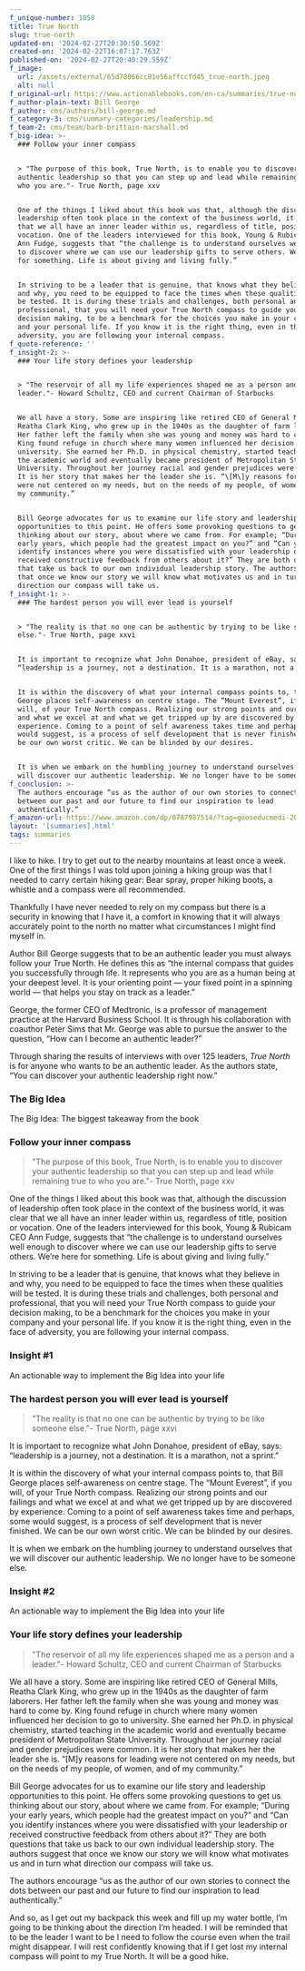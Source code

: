 ```yaml
---
f_unique-number: 1058
title: True North
slug: true-north
updated-on: '2024-02-27T20:30:50.569Z'
created-on: '2024-02-22T16:07:17.763Z'
published-on: '2024-02-27T20:40:29.559Z'
f_image:
  url: /assets/external/65d78066cc81e56affccfd45_true-north.jpeg
  alt: null
f_original-url: https://www.actionablebooks.com/en-ca/summaries/true-north/
f_author-plain-text: Bill George
f_author: cms/authors/bill-george.md
f_category-3: cms/summary-categories/leadership.md
f_team-2: cms/team/barb-brittain-marshall.md
f_big-idea: >-
  ### Follow your inner compass


  > "The purpose of this book, True North, is to enable you to discover your
  authentic leadership so that you can step up and lead while remaining true to
  who you are."- True North, page xxv


  One of the things I liked about this book was that, although the discussion of
  leadership often took place in the context of the business world, it was clear
  that we all have an inner leader within us, regardless of title, position or
  vocation. One of the leaders interviewed for this book, Young & Rubicam CEO
  Ann Fudge, suggests that “the challenge is to understand ourselves well enough
  to discover where we can use our leadership gifts to serve others. We’re here
  for something. Life is about giving and living fully.”


  In striving to be a leader that is genuine, that knows what they believe in
  and why, you need to be equipped to face the times when these qualities will
  be tested. It is during these trials and challenges, both personal and
  professional, that you will need your True North compass to guide your
  decision making, to be a benchmark for the choices you make in your company
  and your personal life. If you know it is the right thing, even in the face of
  adversity, you are following your internal compass.
f_quote-reference: ''
f_insight-2: >-
  ### Your life story defines your leadership


  > "The reservoir of all my life experiences shaped me as a person and a
  leader."- Howard Schultz, CEO and current Chairman of Starbucks


  We all have a story. Some are inspiring like retired CEO of General Mills,
  Reatha Clark King, who grew up in the 1940s as the daughter of farm laborers.
  Her father left the family when she was young and money was hard to come by.
  King found refuge in church where many women influenced her decision to go to
  university. She earned her Ph.D. in physical chemistry, started teaching in
  the academic world and eventually became president of Metropolitan State
  University. Throughout her journey racial and gender prejudices were common.
  It is her story that makes her the leader she is. “\[M\]y reasons for leading
  were not centered on my needs, but on the needs of my people, of women, and of
  my community.”


  Bill George advocates for us to examine our life story and leadership
  opportunities to this point. He offers some provoking questions to get us
  thinking about our story, about where we came from. For example; “During your
  early years, which people had the greatest impact on you?” and “Can you
  identify instances where you were dissatisfied with your leadership or
  received constructive feedback from others about it?” They are both questions
  that take us back to our own individual leadership story. The authors suggest
  that once we know our story we will know what motivates us and in turn what
  direction our compass will take us.
f_insight-1: >-
  ### The hardest person you will ever lead is yourself


  > "The reality is that no one can be authentic by trying to be like someone
  else."- True North, page xxvi


  It is important to recognize what John Donahoe, president of eBay, says:
  “leadership is a journey, not a destination. It is a marathon, not a sprint.”


  It is within the discovery of what your internal compass points to, that Bill
  George places self-awareness on centre stage. The “Mount Everest”, if you
  will, of your True North compass. Realizing our strong points and our failings
  and what we excel at and what we get tripped up by are discovered by
  experience. Coming to a point of self awareness takes time and perhaps, some
  would suggest, is a process of self development that is never finished. We can
  be our own worst critic. We can be blinded by our desires.


  It is when we embark on the humbling journey to understand ourselves that we
  will discover our authentic leadership. We no longer have to be someone else.
f_conclusion: >-
  The authors encourage “us as the author of our own stories to connect the dots
  between our past and our future to find our inspiration to lead
  authentically.”
f_amazon-url: https://www.amazon.com/dp/0787987514/?tag=gooseducmedi-20
layout: '[summaries].html'
tags: summaries
---
```


I like to hike. I try to get out to the nearby mountains at least once a week. One of the first things I was told upon joining a hiking group was that I needed to carry certain hiking gear: Bear spray, proper hiking boots, a whistle and a compass were all recommended.

Thankfully I have never needed to rely on my compass but there is a security in knowing that I have it, a comfort in knowing that it will always accurately point to the north no matter what circumstances I might find myself in.

Author Bill George suggests that to be an authentic leader you must always follow your True North. He defines this as “the internal compass that guides you successfully through life. It represents who you are as a human being at your deepest level. It is your orienting point — your fixed point in a spinning world — that helps you stay on track as a leader.”

George, the former CEO of Medtronic, is a professor of management practice at the Harvard Business School. It is through his collaboration with coauthor Peter Sims that Mr. George was able to pursue the answer to the question, “How can I become an authentic leader?”

Through sharing the results of interviews with over 125 leaders, _True North_ is for anyone who wants to be an authentic leader. As the authors state, “You can discover your authentic leadership right now.”

### The Big Idea

The Big Idea: The biggest takeaway from the book

### Follow your inner compass

> "The purpose of this book, True North, is to enable you to discover your authentic leadership so that you can step up and lead while remaining true to who you are."- True North, page xxv

One of the things I liked about this book was that, although the discussion of leadership often took place in the context of the business world, it was clear that we all have an inner leader within us, regardless of title, position or vocation. One of the leaders interviewed for this book, Young & Rubicam CEO Ann Fudge, suggests that “the challenge is to understand ourselves well enough to discover where we can use our leadership gifts to serve others. We’re here for something. Life is about giving and living fully.”

In striving to be a leader that is genuine, that knows what they believe in and why, you need to be equipped to face the times when these qualities will be tested. It is during these trials and challenges, both personal and professional, that you will need your True North compass to guide your decision making, to be a benchmark for the choices you make in your company and your personal life. If you know it is the right thing, even in the face of adversity, you are following your internal compass.

### Insight #1

An actionable way to implement the Big Idea into your life

### The hardest person you will ever lead is yourself

> "The reality is that no one can be authentic by trying to be like someone else."- True North, page xxvi

It is important to recognize what John Donahoe, president of eBay, says: “leadership is a journey, not a destination. It is a marathon, not a sprint.”

It is within the discovery of what your internal compass points to, that Bill George places self-awareness on centre stage. The “Mount Everest”, if you will, of your True North compass. Realizing our strong points and our failings and what we excel at and what we get tripped up by are discovered by experience. Coming to a point of self awareness takes time and perhaps, some would suggest, is a process of self development that is never finished. We can be our own worst critic. We can be blinded by our desires.

It is when we embark on the humbling journey to understand ourselves that we will discover our authentic leadership. We no longer have to be someone else.

### Insight #2

An actionable way to implement the Big Idea into your life

### Your life story defines your leadership

> "The reservoir of all my life experiences shaped me as a person and a leader."- Howard Schultz, CEO and current Chairman of Starbucks

We all have a story. Some are inspiring like retired CEO of General Mills, Reatha Clark King, who grew up in the 1940s as the daughter of farm laborers. Her father left the family when she was young and money was hard to come by. King found refuge in church where many women influenced her decision to go to university. She earned her Ph.D. in physical chemistry, started teaching in the academic world and eventually became president of Metropolitan State University. Throughout her journey racial and gender prejudices were common. It is her story that makes her the leader she is. “\[M\]y reasons for leading were not centered on my needs, but on the needs of my people, of women, and of my community.”

Bill George advocates for us to examine our life story and leadership opportunities to this point. He offers some provoking questions to get us thinking about our story, about where we came from. For example; “During your early years, which people had the greatest impact on you?” and “Can you identify instances where you were dissatisfied with your leadership or received constructive feedback from others about it?” They are both questions that take us back to our own individual leadership story. The authors suggest that once we know our story we will know what motivates us and in turn what direction our compass will take us.

The authors encourage “us as the author of our own stories to connect the dots between our past and our future to find our inspiration to lead authentically.”

And so, as I get out my backpack this week and fill up my water bottle, I’m going to be thinking about the direction I’m headed. I will be reminded that to be the leader I want to be I need to follow the course even when the trail might disappear. I will rest confidently knowing that if I get lost my internal compass will point to my True North. It will be a good hike.
